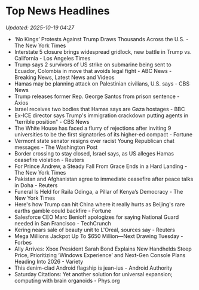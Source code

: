 # Top News Headlines

_Updated: 2025-10-19 04:27_

- ‘No Kings’ Protests Against Trump Draws Thousands Across the U.S. - The New York Times
- Interstate 5 closure brings widespread gridlock, new battle in Trump vs. California - Los Angeles Times
- Trump says 2 survivors of US strike on submarine being sent to Ecuador, Colombia in move that avoids legal fight - ABC News - Breaking News, Latest News and Videos
- Hamas may be planning attack on Palestinian civilians, U.S. says - CBS News
- Trump releases former Rep. George Santos from prison sentence - Axios
- Israel receives two bodies that Hamas says are Gaza hostages - BBC
- Ex-ICE director says Trump's immigration crackdown putting agents in "terrible position" - CBS News
- The White House has faced a flurry of rejections after inviting 9 universities to be the first signatories of its higher-ed compact - Fortune
- Vermont state senator resigns over racist Young Republican chat messages - The Washington Post
- Border crossing to stay closed, Israel says, as US alleges Hamas ceasefire violation - Reuters
- For Prince Andrew, a Steady Fall From Grace Ends in a Hard Landing - The New York Times
- Pakistan and Afghanistan agree to immediate ceasefire after peace talks in Doha - Reuters
- Funeral Is Held for Raila Odinga, a Pillar of Kenya’s Democracy - The New York Times
- Here's how Trump can hit China where it really hurts as Beijing's rare earths gamble could backfire - Fortune
- Salesforce CEO Marc Benioff apologizes for saying National Guard needed in San Francisco - TechCrunch
- Kering nears sale of beauty unit to L'Oreal, sources say - Reuters
- Mega Millions Jackpot Up To $650 Million—Next Drawing Tuesday - Forbes
- Ally Arrives: Xbox President Sarah Bond Explains New Handhelds Steep Price, Prioritizing ‘Windows Experience’ and Next-Gen Console Plans Heading Into 2026 - Variety
- This denim-clad Android flagship is jean-ius - Android Authority
- Saturday Citations: Yet another solution for universal expansion; computing with brain organoids - Phys.org